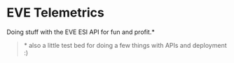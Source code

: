 EVE Telemetrics
===

Doing stuff with the EVE ESI API for fun and profit.\*  


> \* also a little test bed for doing a few things with APIs and
> deployment :) 
